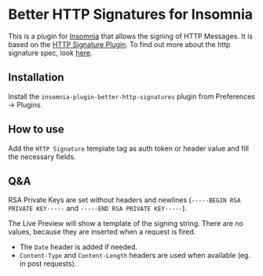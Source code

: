 #  Better HTTP Signatures for Insomnia

This is a plugin for [Insomnia](https://insomnia.rest/) that allows the signing of HTTP Messages.
It is based on the [HTTP Signature Plugin](https://github.com/adnsio/insomnia-plugin-http-signature#readme).
To find out more about the http signature spec, look [here](https://tools.ietf.org/html/draft-cavage-http-signatures-10).

##  Installation

Install the `insomnia-plugin-better-http-signatures` plugin from Preferences -> Plugins.

##  How to use

Add the `HTTP Signature` template tag as auth token or header value and fill the necessary fields.

##  Q&A

RSA Private Keys are set without headers and newlines (`-----BEGIN RSA PRIVATE KEY-----` and `-----END RSA PRIVATE KEY-----`).

The Live Preview will show a template of the signing string. There are no values, because they are inserted when a request is fired.

-  The `Date` header is added if needed.
-  `Content-Type` and `Content-Length` headers are used when available (eg. in post requests).
